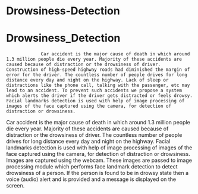 # Drowsiness-Detection
# Drowsiness_Detection



                 Car accident is the major cause of death in which around 1.3 million people die every year. Majority of these accidents are caused because of distraction or the drowsiness of driver. Construction of high-speed highway roads had diminished the margin of error for the driver. The countless number of people drives for long distance every day and night on the highway. Lack of sleep or distractions like the phone call, talking with the passenger, etc may lead to an accident. To prevent such accidents we propose a system which alerts the driver if the driver gets distracted or feels drowsy. Facial landmarks detection is used with help of image processing of images of the face captured using the camera, for detection of distraction or drowsiness.
 Car accident is the major cause of death in which around 1.3 million people die every year. Majority of these accidents are caused because of distraction or the drowsiness of driver. The countless number of people drives for long distance every day and night on the highway.
 Facial landmarks detection is used with help of image processing of images of the face captured using the camera, for detection of distraction or drowsiness.
 Images are captured using the webcam. These images are passed to image processing module which performs face landmark detection to detect drowsiness of a person. If the person is found to be in drowsy state then a voice (audio) alert and is provided and a message is displayed on the screen.
